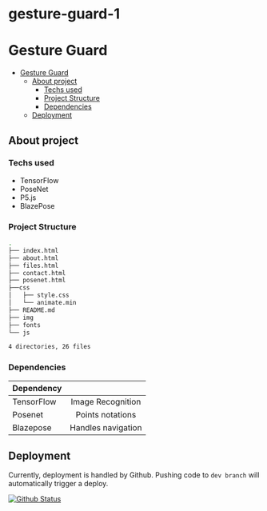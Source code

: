 # gesture-guard-1

# Gesture Guard

- [Gesture Guard](#gesture-guard)
  - [About project](#about-project)
    - [Techs used](#techs-used)
    - [Project Structure](#project-structure)
    - [Dependencies](#dependencies)
   - [Deployment](#deployment)

## About project

### Techs used

- TensorFlow
- PoseNet
- P5.js
- BlazePose

### Project Structure

```bash
.
├── index.html
├── about.html
├── files.html
├── contact.html
├── posenet.html
├──css
│   ├── style.css
│   └── animate.min
├── README.md
├── img
├── fonts
└── js

4 directories, 26 files
```

### Dependencies

| Dependency |                                      |
| :--------- | :----------------------------------: |
| TensorFlow |          Image Recognition           |
| Posenet    |          Points notations            |
| Blazepose  |          Handles navigation          |


## Deployment

Currently, deployment is handled by Github. Pushing code to `dev branch` will automatically trigger a deploy.

[![Github Status](https://api.netlify.com/api/v1/badges/bd039447-bb78-4d60-bcbb-a9a30fbb51c4/deploy-status)](https://app.netlify.com/sites/dev-portfolio-venkivijay/deploys)

